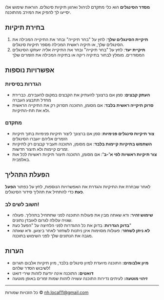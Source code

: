 **מסדר הסינגלים** הוא כלי מתקדם לניהול וארגון תיקיות סינגלים. הוראות שימוש אלו יסייעו לך להפיק את המירב מהתוכנה.

## בחירת תיקיות
1. **תיקיית הסינגלים שלך**: לחץ על "בחר תיקייה" ובחר את התיקייה המכילה את הסינגלים שלך, או תיקיה ראשית המכילה מספר תיקיות סינגלים.
2. **תיקיית יעד**: לחץ על "בחר תיקייה" ובחר את התיקייה אליה יועתקו הסינגלים המסודרים. מומלץ לבחור בתיקיה ריקה או בתיקיה המכילה את הזמרים שלך

## אפשרויות נוספות

### הגדרות בסיסיות
- **העתק קבצים**: סמן אם ברצונך להעתיק את הקבצים במקום להעבירם. כברירת מחדל תתבצע העברה
- **סרוק תיקייה ראשית בלבד**: אם מסומן, התוכנה תסרוק רק את התיקייה הראשית ולא את תת-התיקיות.

### מתקדם
- **צור תיקיות סינגלים פנימיות**: סמן אם ברצונך ליצור תיקיות פנימיות בתוך תיקיות הזמרים אליהם יועברו הסינגלים
- **השתמש בתיקיות קיימות בלבד**: אם מסומן, התוכנה תעביר קבצים רק לתיקיות זמרים קיימות ולא תיצור חדשות.
- **צור תיקיות ראשיות לפי א'-ב'**: אם מסומן, התוכנה תיצור תיקיות ראשיות לכל אות באלפבית.

## הפעלת התהליך
לאחר שבחרת את התיקיות והגדרת את האפשרויות הנוספות, לחץ על כפתור **הפעל כעת** כדי להתחיל את תהליך סידור הסינגלים.

### חשוב לשים לב!

- **שימוש זהיר**: ודא שאתה מבין את פעולות התוכנה לפני שתתחיל בתהליך. פעולה שגויה עלולה לגרום לאובדן נתונים.
- **בדוק הגדרות**: בדוק את כל ההגדרות לפני הלחיצה על "הפעל כעת"
- **לא ניתן לשחזר**: פעולות מסוימות אינן ניתנות לשחזור לאחר ביצוען. ודא שאתה מגבה את הנתונים שלך לפני השימוש בתוכנה.


## הערות

- **מיון אלבומים:** התוכנה מיועדת למיון סינגלים בלבד, מיון תיקיות אלבום תגרום לשיבוש הסדר שלהם!
- **דואטים:** התוכנה אינה יודעת לזהות שירי דואט
- **זיהוי מוטעה:** לעיתים נדירות התוכנה עשויה לזהות שמות זמרים באופן מוטעה

---

כל הזכויות שמורות © nh.local11@gmail.com